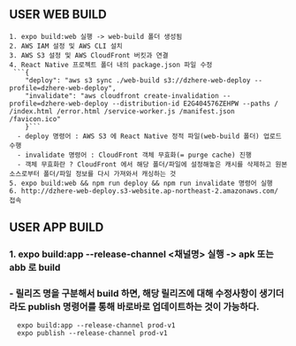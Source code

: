 ## USER WEB BUILD

```
1. expo build:web 실행 -> web-build 폴더 생성됨
2. AWS IAM 설정 및 AWS CLI 설치
3. AWS S3 설정 및 AWS CloudFront 버킷과 연결 
4. React Native 프로젝트 폴더 내의 package.json 파일 수정
 ```{
    "deploy": "aws s3 sync ./web-build s3://dzhere-web-deploy --profile=dzhere-web-deploy",
    "invalidate": "aws cloudfront create-invalidation --profile=dzhere-web-deploy --distribution-id E2G404576ZEHPW --paths / /index.html /error.html /service-worker.js /manifest.json /favicon.ico"
    }```
  - deploy 명령어 : AWS S3 에 React Native 정적 파일(web-build 폴더) 업로드 수행
  - invalidate 명령어 : CloudFront 객체 무효화(= purge cache) 진행
  - 객체 무효화란 ? CloudFront 에서 해당 폴더/파일에 설정해놓은 캐시를 삭제하고 원본 소스로부터 폴더/파일 정보를 다시 가져와서 캐싱하는 것
5. expo build:web && npm run deploy && npm run invalidate 명령어 실행
6. http://dzhere-web-deploy.s3-website.ap-northeast-2.amazonaws.com/ 접속
 ```
 
## USER APP BUILD
### 1. expo build:app --release-channel <채널명> 실행 -> apk 또는 abb 로 build
### - 릴리즈 명을 구분해서 build 하면, 해당 릴리즈에 대해 수정사항이 생기더라도 publish 명령어를 통해 바로바로 업데이트하는 것이 가능하다.

```
  expo build:app --release-channel prod-v1
  expo publish --release-channel prod-v1
```
